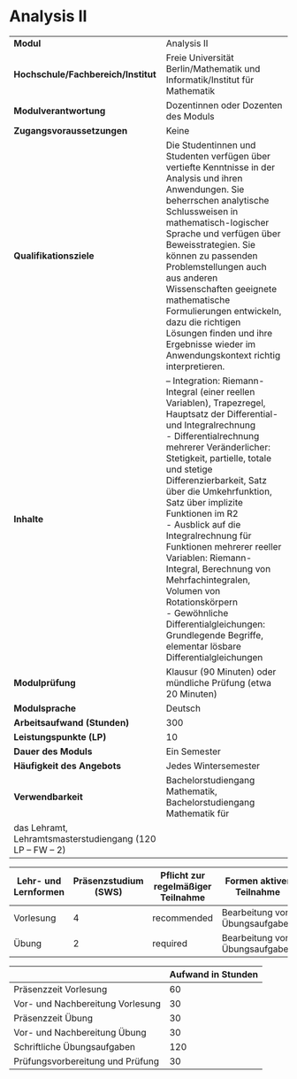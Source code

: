 # Analysis II
|                                    |   |
|------------------------------------|---|
|**Modul**                           | Analysis II |
|**Hochschule/Fachbereich/Institut** | Freie Universität Berlin/Mathematik und Informatik/Institut für Mathematik |
|**Modulverantwortung**              | Dozentinnen oder Dozenten des Moduls |
|**Zugangsvoraussetzungen**          | Keine |
|**Qualifikationsziele**             | Die Studentinnen und Studenten verfügen über vertiefte Kenntnisse in der Analysis und ihren Anwendungen. Sie beherrschen analytische Schlussweisen in mathematisch-logischer Sprache und verfügen über Beweisstrategien. Sie können zu passenden Problemstellungen auch aus anderen Wissenschaften geeignete mathematische Formulierungen entwickeln, dazu die richtigen Lösungen finden und ihre Ergebnisse wieder im Anwendungskontext richtig interpretieren. |
|**Inhalte**                         | – Integration: Riemann-Integral (einer reellen Variablen), Trapezregel, Hauptsatz der Differential- und Integralrechnung<br>- Differentialrechnung mehrerer Veränderlicher: Stetigkeit, partielle, totale und stetige Differenzierbarkeit, Satz über die Umkehrfunktion, Satz über implizite Funktionen im R2<br>- Ausblick auf die Integralrechnung für Funktionen mehrerer reeller Variablen: Riemann-Integral, Berechnung von Mehrfachintegralen, Volumen von Rotationskörpern<br>- Gewöhnliche Differentialgleichungen: Grundlegende Begriffe, elementar lösbare Differentialgleichungen |
|**Modulprüfung**                    | Klausur (90 Minuten) oder mündliche Prüfung (etwa 20 Minuten) |
|**Modulsprache**                    | Deutsch |
|**Arbeitsaufwand (Stunden)**        | 300 |
|**Leistungspunkte (LP)**            | 10 |
|**Dauer des Moduls**                | Ein Semester |
|**Häufigkeit des Angebots**         | Jedes Wintersemester |
|**Verwendbarkeit**                  | Bachelorstudiengang Mathematik, Bachelorstudiengang Mathematik für
das Lehramt, Lehramtsmasterstudiengang (120 LP – FW – 2) |

| Lehr- und Lernformen | Präsenzstudium <br> (SWS) | Pflicht zur regelmäßiger Teilnahme | Formen aktiver Teilnahme |
| ---------------------|---------------------------|------------------------------------|------------------------- |
| Vorlesung            | 4                         | recommended                        | Bearbeitung von Übungsaufgaben |
| Übung                | 2                         | required                           | Bearbeitung von Übungsaufgaben |

|   | Aufwand in Stunden |
| - |--------------------|
| Präsenzzeit Vorlesung                    | 60    |
| Vor- und Nachbereitung Vorlesung         | 30    |
| Präsenzzeit Übung                        | 30    |
| Vor- und Nachbereitung Übung             | 30    |
| Schriftliche Übungsaufgaben              | 120   |
| Prüfungsvorbereitung und Prüfung         | 30    |
